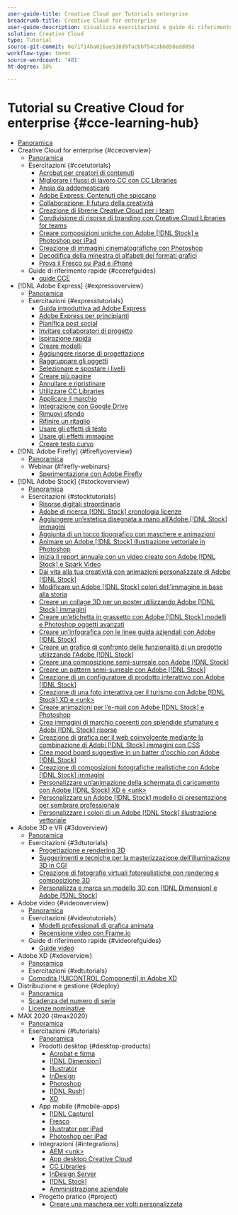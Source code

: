 ```yaml
---
user-guide-title: Creative Cloud per Tutorials enterprise
breadcrumb-title: Creative Cloud for enterprise
user-guide-description: Visualizza esercitazioni e guide di riferimento rapide incentrate sulla Creative Cloud per le aziende
solution: Creative Cloud
type: Tutorial
source-git-commit: 0e71f14ba016ae538d9facbbf54cab6850edd05d
workflow-type: tm+mt
source-wordcount: '481'
ht-degree: 10%

---
```



# Tutorial su Creative Cloud for enterprise {#cce-learning-hub}

+ [Panoramica](overview.md)
+ Creative Cloud for enterprise {#cceoverview}
   + [Panoramica](cce/overview-cce.md)
   + Esercitazioni {#ccetutorials}
      + [Acrobat per creatori di contenuti](cce/acrobat-content-creators.md)
      + [Migliorare i flussi di lavoro CC con CC Libraries](cce/cc-workflows-cc-libraries.md)
      + [Ansia da addomesticare](cce/taming-type-anxiety.md)
      + [Adobe Express: Contenuti che spiccano](cce/adobe-express-content-that-stands-out.md)
      + [Collaborazione: Il futuro della creatività](cce/collaboration-the-future-of-creativity.md)
      + [Creazione di librerie Creative Cloud per i team](cce/ccteamlibraries.md)
      + [Condivisione di risorse di branding con Creative Cloud Libraries for teams](cce/sharecclibraries.md)
      + [Creare composizioni uniche con Adobe [!DNL Stock] e Photoshop per iPad](cce/compositepsipad.md)
      + [Creazione di immagini cinematografiche con Photoshop](cce/cinemagraphps.md)
      + [Decodifica della minestra di alfabeti dei formati grafici](cce/alphabetsoup.md)
      + [Prova il Fresco su iPad e iPhone](cce/frescoworkshop.md)
   + Guide di riferimento rapide {#ccerefguides}
      + [guide CCE](quick-reference/overview-ref.md)
+ [!DNL Adobe Express] {#expressoverview}
   + [Panoramica](express/overview-express.md)
   + Esercitazioni {#expresstutorials}
      + [Guida introduttiva ad Adobe Express](express/get-started.md)
      + [Adobe Express per principianti](express/adobe-express-beginners.md)
      + [Pianifica post social](express/schedule.md)
      + [Invitare collaboratori di progetto](express/collaborate.md)
      + [Ispirazione rapida](express/get-inspiration.md)
      + [Creare modelli](express/create-templates.md)
      + [Aggiungere risorse di progettazione](express/add-design-assets.md)
      + [Raggruppare gli oggetti](express/group-objects.md)
      + [Selezionare e spostare i livelli](express/layers.md)
      + [Creare più pagine](express/multiple-pages.md)
      + [Annullare e ripristinare](express/undo-redo.md)
      + [Utilizzare CC Libraries](express/cc-libraries.md)
      + [Applicare il marchio](express/brand.md)
      + [Integrazione con Google Drive](express/google-drive.md)
      + [Rimuovi sfondo](express/remove-background.md)
      + [Rifinire un ritaglio](express/refine-cutout.md)
      + [Usare gli effetti di testo](express/text-effects.md)
      + [Usare gli effetti immagine](express/image-effects.md)
      + [Creare testo curvo](express/create-curved-text.md)
+ [!DNL Adobe Firefly] {#fireflyoverview}
   + [Panoramica](firefly/overview-firefly.md)
   + Webinar {#firefly-webinars}
      + [Sperimentazione con Adobe Firefly](firefly/webinar-experimenting.md)
+ [!DNL Adobe Stock] {#stockoverview}
   + [Panoramica](stock/overview-stock.md)
   + Esercitazioni {#stocktutorials}
      + [Risorse digitali straordinarie](stock/stunning-digital-assets.md)
      + [Adobe di ricerca [!DNL Stock] cronologia licenze](stock/searchstock.md)
      + [Aggiungere un’estetica disegnata a mano all’Adobe [!DNL Stock] immagini](stock/handdrawn.md)
      + [Aggiunta di un tocco tipografico con maschere e animazioni](stock/flairtypography.md)
      + [Animare un Adobe [!DNL Stock] illustrazione vettoriale in Photoshop](stock/animatevector.md)
      + [Inizia il report annuale con un video creato con Adobe [!DNL Stock] e Spark Video](stock/annualreport.md)
      + [Dai vita alla tua creatività con animazioni personalizzate di Adobe [!DNL Stock]](stock/customanimations.md)
      + [Modificare un Adobe [!DNL Stock] colori dell&#39;immagine in base alla storia](stock/changecolors.md)
      + [Creare un collage 3D per un poster utilizzando Adobe [!DNL Stock] immagini](stock/collage.md)
      + [Creare un’etichetta in grassetto con Adobe [!DNL Stock] modelli e Photoshop oggetti avanzati](stock/boldlabel.md)
      + [Creare un’infografica con le linee guida aziendali con Adobe [!DNL Stock]](stock/infographic.md)
      + [Creare un grafico di confronto delle funzionalità di un prodotto utilizzando l&#39;Adobe [!DNL Stock]](stock/featurecomparison.md)
      + [Creare una composizione semi-surreale con Adobe [!DNL Stock]](stock/surrealcomposite.md)
      + [Creare un pattern semi-surreale con Adobe [!DNL Stock]](stock/surrealpattern.md)
      + [Creazione di un configuratore di prodotto interattivo con Adobe [!DNL Stock]](stock/productconfigurator.md)
      + [Creazione di una foto interattiva per il turismo con Adobe [!DNL Stock] XD e &lt;unk>](stock/interactivetourismphoto.md)
      + [Creare animazioni per l’e-mail con Adobe [!DNL Stock] e Photoshop](stock/animationemail.md)
      + [Crea immagini di marchio coerenti con splendide sfumature e Adobi [!DNL Stock] risorse](stock/brandgradients.md)
      + [Creazione di grafica per il web coinvolgente mediante la combinazione di Adobi [!DNL Stock] immagini con CSS](stock/webgraphics.md)
      + [Crea mood board suggestive in un batter d&#39;occhio con Adobe [!DNL Stock]](stock/moodboard.md)
      + [Creazione di composizioni fotografiche realistiche con Adobe [!DNL Stock] immagini](stock/realisticcomposite.md)
      + [Personalizzare un’animazione della schermata di caricamento con Adobe [!DNL Stock] XD e &lt;unk>](stock/loadingscreen.md)
      + [Personalizzare un Adobe [!DNL Stock] modello di presentazione per sembrare professionale](stock/presentationtemplate.md)
      + [Personalizzare i colori di un Adobe [!DNL Stock] illustrazione vettoriale](stock/customizecolors.md)
+ Adobe 3D e VR {#3doverview}
   + [Panoramica](3di/overview-3di.md)
   + Esercitazioni {#3dtutorials}
      + [Progettazione e rendering 3D](3di/substance-3d-stager.md)
      + [Suggerimenti e tecniche per la masterizzazione dell’illuminazione 3D in CGI](3di/mastering3dlighting.md)
      + [Creazione di fotografie virtuali fotorealistiche con rendering e composizione 3D](3di/photorealistic.md)
      + [Personalizza e marca un modello 3D con [!DNL Dimension] e Adobe [!DNL Stock]](3di/3ddimensionstock.md)
+ Adobe video {#videooverview}
   + [Panoramica](dva/overview-dva.md)
   + Esercitazioni {#videotutorials}
      + [Modelli professionali di grafica animata](dva/motion-graphics-templates.md)
      + [Recensione video con Frame.io](dva/video-review-frame-io.md)
   + Guide di riferimento rapide {#videorefguides}
      + [Guide video](dva/overview-dva-ref.md)
+ Adobe XD {#xdoverview}
   + [Panoramica](xd/overview-xd.md)
   + Esercitazioni {#xdtutorials}
   + [Comodità [!UICONTROL Componenti] in Adobe XD](xd/components.md)
+ Distribuzione e gestione {#deploy}
   + [Panoramica](deploy/overview-deploy.md)
   + [Scadenza del numero di serie](deploy/cceserial.md)
   + [Licenze nominative](deploy/nameduserlicensing.md)
+ MAX 2020 {#max2020}
   + [Panoramica](max2020/overview-max.md)
   + Esercitazioni {#tutorials}
      + [Panoramica](max2020/maxtutorials.md)
      + Prodotti desktop {#desktop-products}
         + [Acrobat e firma](max2020/acrobat-sign.md)
         + [[!DNL Dimension]](max2020/dimension.md)
         + [Illustrator](max2020/illustrator.md)
         + [InDesign](max2020/indesign.md)
         + [Photoshop](max2020/photoshop.md)
         + [[!DNL Rush]](max2020/rush.md)
         + [XD](max2020/xd.md)
      + App mobile {#mobile-apps}
         + [[!DNL Capture]](max2020/capture.md)
         + [Fresco](max2020/fresco.md)
         + [Illustrator per iPad](max2020/illustratoripad.md)
         + [Photoshop per iPad](max2020/photoshopipad.md)
      + Integrazioni {#integrations}
         + [AEM &lt;unk>](max2020/aem.md)
         + [App desktop Creative Cloud](max2020/creativeclouddesktopapp.md)
         + [CC Libraries](max2020/cclibraries.md)
         + [InDesign Server](max2020/indesignserver.md)
         + [[!DNL Stock]](max2020/stock.md)
         + [Amministrazione aziendale](max2020/enterprise.md)
      + Progetto pratico {#project}
         + [Creare una maschera per volti personalizzata](max2020/handsonproject.md)
